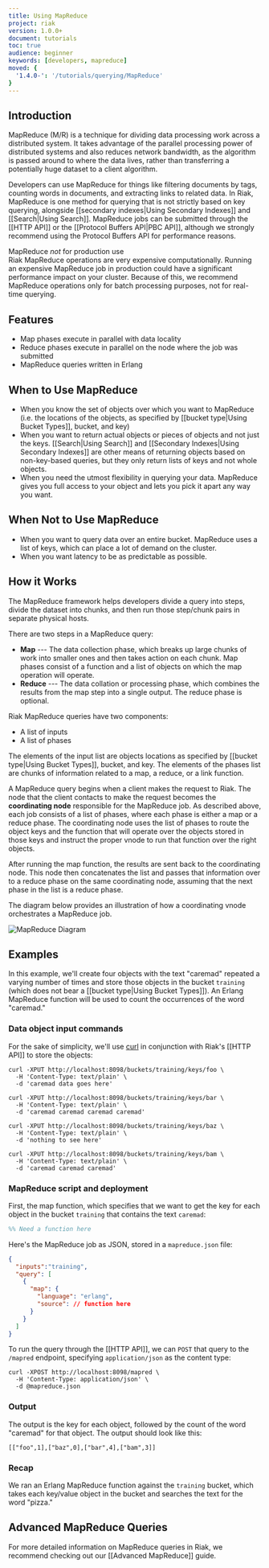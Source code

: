 ```yaml
---
title: Using MapReduce
project: riak
version: 1.0.0+
document: tutorials
toc: true
audience: beginner
keywords: [developers, mapreduce]
moved: {
  '1.4.0-': '/tutorials/querying/MapReduce'
}
---
```


## Introduction

MapReduce (M/R) is a technique for dividing data processing work across
a distributed system. It takes advantage of the parallel processing
power of distributed systems and also reduces network bandwidth, as the
algorithm is passed around to where the data lives, rather than
transferring a potentially huge dataset to a client algorithm.

Developers can use MapReduce for things like filtering documents by
tags, counting words in documents, and extracting links to related data.
In Riak, MapReduce is one method for querying that is not strictly based
on key querying, alongside [[secondary indexes|Using Secondary Indexes]]
and [[Search|Using Search]]. MapReduce jobs can be submitted through the
[[HTTP API]] or the [[Protocol Buffers API|PBC API]], although we
strongly recommend using the Protocol Buffers API for performance
reasons.

<div class="note">
<div class="title">MapReduce <em>not</em> for production use</div>
Riak MapReduce operations are very expensive computationally. Running an
expensive MapReduce job in production could have a significant
performance impact on your cluster. Because of this, we recommend
MapReduce operations only for batch processing purposes, not for real-
time querying.
</div>

## Features

* Map phases execute in parallel with data locality
* Reduce phases execute in parallel on the node where the job was submitted
* MapReduce queries written in Erlang

## When to Use MapReduce

* When you know the set of objects over which you want to MapReduce (i.e. the locations of the objects, as specified by [[bucket type|Using Bucket Types]], bucket, and key)
* When you want to return actual objects or pieces of objects and not just the keys. [[Search|Using Search]] and [[Secondary Indexes|Using Secondary Indexes]] are other means of returning objects based on non-key-based queries, but they only return lists of keys and not whole objects.
* When you need the utmost flexibility in querying your data. MapReduce gives you full access to your object and lets you pick it apart any way you want.

## When Not to Use MapReduce

* When you want to query data over an entire bucket. MapReduce uses a list of keys, which can place a lot of demand on the cluster.
* When you want latency to be as predictable as possible.

## How it Works

The MapReduce framework helps developers divide a query into steps,
divide the dataset into chunks, and then run those step/chunk pairs in
separate physical hosts.

There are two steps in a MapReduce query:

* **Map** --- The data collection phase, which breaks up large chunks of work into smaller ones and then takes action on each chunk. Map phases consist of a function and a list of objects on which the map operation will operate.
* **Reduce** --- The data collation or processing phase, which combines the results from the map step into a single output. The reduce phase is optional.

Riak MapReduce queries have two components:

* A list of inputs
* A list of phases

The elements of the input list are objects locations as specified by
[[bucket type|Using Bucket Types]], bucket, and key. The elements of the
phases list are chunks of information related to a map, a reduce, or a
link function.

A MapReduce query begins when a client makes the request to Riak. The
node that the client contacts to make the request becomes the
**coordinating node** responsible for the MapReduce job. As described
above, each job consists of a list of phases, where each phase is either
a map or a reduce phase. The coordinating node uses the list of phases
to route the object keys and the function that will operate
over the objects stored in those keys and instruct the proper vnode
to run that function over the right objects.

After running the map function, the results are sent back to the
coordinating node. This node then concatenates the list and passes that
information over to a reduce phase on the same coordinating node, 
assuming that the next phase in the list is a reduce phase.

The diagram below provides an illustration of how a coordinating vnode
orchestrates a MapReduce job.

![MapReduce Diagram](/images/MapReduce-diagram.png)

## Examples

In this example, we'll create four objects with the text "caremad"
repeated a varying number of times and store those objects in the bucket
`training` (which does not bear a [[bucket type|Using Bucket Types]]).
An Erlang MapReduce function will be used to count the occurrences of
the word "caremad."

### Data object input commands

For the sake of simplicity, we'll use [curl](http://curl.haxx.se/)
in conjunction with Riak's [[HTTP API]] to store the objects:

```curl
curl -XPUT http://localhost:8098/buckets/training/keys/foo \
  -H 'Content-Type: text/plain' \
  -d 'caremad data goes here'

curl -XPUT http://localhost:8098/buckets/training/keys/bar \
  -H 'Content-Type: text/plain' \
  -d 'caremad caremad caremad caremad'

curl -XPUT http://localhost:8098/buckets/training/keys/baz \
  -H 'Content-Type: text/plain' \
  -d 'nothing to see here'

curl -XPUT http://localhost:8098/buckets/training/keys/bam \
  -H 'Content-Type: text/plain' \
  -d 'caremad caremad caremad'
```

### MapReduce script and deployment

First, the map function, which specifies that we want to get the key
for each object in the bucket `training` that contains the text
`caremad`:

```erlang
%% Need a function here
```

Here's the MapReduce job as JSON, stored in a `mapreduce.json` file:

```json
{
  "inputs":"training",
  "query": [
    {
      "map": {
        "language": "erlang",
        "source": // function here
      }
    }
  ]
}
```

To run the query through the [[HTTP API]], we can `POST` that query
to the `/mapred` endpoint, specifying `application/json` as the content
type:

```curl
curl -XPOST http://localhost:8098/mapred \
  -H 'Content-Type: application/json' \
  -d @mapreduce.json
```

### Output

The output is the key for each object, followed by the count of the word 
"caremad" for that object. The output should look like this:

```
[["foo",1],["baz",0],["bar",4],["bam",3]]
```

### Recap

We ran an Erlang MapReduce function against the `training` bucket, which
takes each key/value object in the bucket and searches the text for the
word "pizza."

## Advanced MapReduce Queries

For more detailed information on MapReduce queries in Riak, we recommend
checking out our [[Advanced MapReduce]] guide.
